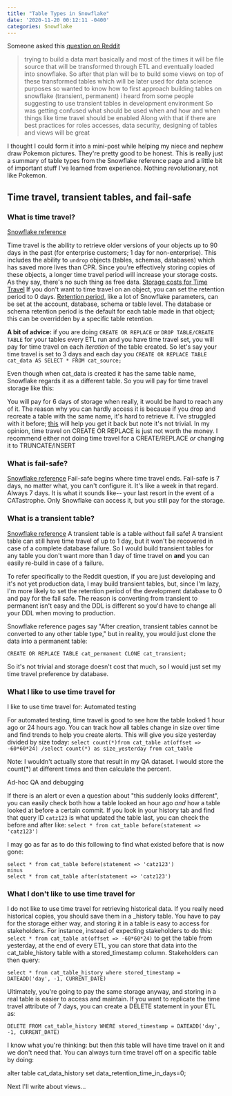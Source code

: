 ```yaml
---
title: "Table Types in Snowflake"
date: '2020-11-20 00:12:11 -0400'
categories: Snowflake
---
```



Someone asked this [question on Reddit](https://www.reddit.com/r/snowflake/comments/jxou4w/snowflake_development/)

> trying to build a data mart basically and most of the times it will be file source that will be transformed through ETL and eventually loaded into snowflake. So after that plan will be to build some views on top of these transformed tables which will be later used for data science purposes so wanted to know how to first approach building tables on snowflake (transient, permanent) i heard from some people suggesting to use transient tables in development environment
> So was getting confused what should be used when and how and when things like time travel should be enabled
> Along with that if there are best practices for roles accesses, data security, designing of tables and views will be great


I thought I could form it into a mini-post while helping my niece and nephew draw Pokemon pictures. They're pretty good to be honest. This is really just a summary of table types from the Snowflake reference page and a little bit of important stuff I've learned from experience. Nothing revolutionary, not like Pokemon. 

## Time travel, transient tables, and fail-safe

### What is time travel?
[Snowflake reference](https://docs.snowflake.com/en/user-guide/data-time-travel.html)

Time travel is the ability to retrieve older versions of your objects up to 90 days in the past (for enterprise customers; 1 day for non-enterprise). This includes the ability to `undrop` objects (tables, schemas, databases) which has saved more lives than CPR. Since you're effectively storing copies of these objects, a longer time travel period will increase your storage costs. As they say, there's no such thing as free data. [Storage costs for Time Travel](https://docs.snowflake.com/en/user-guide/data-cdp-storage-costs.html)
If you don't want to time travel on an object, you can set the retention period to 0 days. [Retention period](https://docs.snowflake.com/en/sql-reference/parameters.html#label-data-retention-time-in-days), like a lot of Snowflake parameters, can be set at the account, database, schema or table level. The database or schema retention period is the default for each table made in that object; this can be overridden by a specific table retention. 

**A bit of advice:** if you are doing `CREATE OR REPLACE` or `DROP TABLE/CREATE TABLE` for your tables every ETL run and you have time travel set, you will pay for time travel on each *iteration* of the table created. So let's say your time travel is set to 3 days and each day you `CREATE OR REPLACE TABLE cat_data AS SELECT * FROM cat_source;`

Even though when cat_data is created it has the same table name, Snowflake regards it as a different table. So you will pay for time travel storage like this:

You will pay for 6 days of storage when really, it would be hard to reach any of it. The reason why you can hardly access it is because if you drop and recreate a table with the same name, it's hard to retrieve it. I've struggled with it before; [this](https://community.snowflake.com/s/question/0D50Z00008tP9OLSA0/it-appears-that-once-you-create-or-recreate-a-table-any-time-travel-for-it-previously-is-no-longer-available-no-matter-what-the-retention-policy-length-is) will help you get it back but note it's not trivial. In my opinion, time travel on CREATE OR REPLACE is just not worth the money. I recommend either not doing time travel for a CREATE/REPLACE *or* changing it to  TRUNCATE/INSERT

### What is fail-safe?
[Snowflake reference](https://docs.snowflake.com/en/user-guide/data-failsafe.html)
Fail-safe begins where time travel ends. Fail-safe is 7 days, no matter what, you can't configure it. It's like a week in that regard. Always 7 days. It is what it sounds like-- your last resort in the event of a CATastrophe. Only Snowflake can access it, but you still pay for the storage. 

### What is a transient table?
[Snowflake reference](https://docs.snowflake.com/en/user-guide/tables-temp-transient.html#transient-tables)
A transient table is a table without fail safe! A transient table can still have time travel of up to 1 day, but it won't be recovered in case of a complete database failure. So I would build transient tables for any table you don't want more than 1 day of time travel on **and** you can easily re-build in case of a failure. 

To refer specifically to the Reddit question, if you are just developing and it's not yet production data, I may build transient tables, but, since I'm lazy, I'm more likely to set the retention period of the development database to 0 and pay for the fail safe. The reason is converting from transient to permanent isn't easy and the DDL is different so you'd have to change all your DDL when moving to production. 

Snowflake reference pages say "After creation, transient tables cannot be converted to any other table type," but in reality, you would just clone the data into a permanent table:

`CREATE OR REPLACE TABLE cat_permanent CLONE cat_transient;`

So it's not trivial and storage doesn't cost that much, so I would just set my time travel preference by database.

### What I like to use time travel for

I like to use time travel for:
Automated testing

For automated testing, time travel is good to see how the table looked 1 hour ago or 24 hours ago. You can track how all tables change in size over time and find trends to help you create alerts. This will give you size yesterday divided by size today:
`select count(*)from cat_table at(offset => -60*60*24) /select count(*) as size_yesterday from cat_table`

Note: I wouldn't actually store that result in my QA dataset. I would store the count(*) at different times and then calculate the percent.

Ad-hoc QA and debugging

If there is an alert or even a question about "this suddenly looks different", you can easily check both how a table looked an hour ago *and* how a table looked at before a certain commit. 
If you look in your history tab and find that query ID `catz123` is what updated the table last, you can check the before and after like:
`select * from cat_table before(statement => 'catz123')`

I may go as far as to do this following to find what existed before that is now gone:
```
select * from cat_table before(statement => 'catz123')
minus
select * from cat_table after(statement => 'catz123')
```


### What I don't like to use time travel for

I do not like to use time travel for retrieving historical data. If you really need historical copies, you should save them in a _history table. You have to pay for the storage either way, and storing it in a table is easy to access for stakeholders. For instance, instead of expecting stakeholders to do this:
`select * from cat_table at(offset => -60*60*24)`
to get the table from yesterday, at the end of every ETL, you can store that data into the cat_table_history table with a stored_timestamp column. Stakeholders can then query:

`select * from cat_table_history
where stored_timestamp = DATEADD('day', -1, CURRENT_DATE)`

Ultimately, you're going to pay the same storage anyway, and storing in a real table is easier to access and maintain. If you want to replicate the time travel attribute of 7 days, you can create a DELETE statement in your ETL as:

`DELETE FROM cat_table_history
WHERE stored_timestamp = DATEADD('day', -1, CURRENT_DATE)`

I know what you're thinking: but then *this* table will have time travel on it and we don't need that. You can always turn time travel off on a specific table by doing:

alter table cat_data_history set data_retention_time_in_days=0;

Next I'll write about views...
